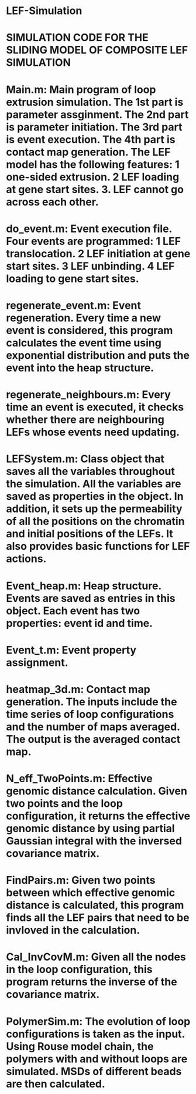 # LEF-Simulation

# SIMULATION CODE FOR THE SLIDING MODEL OF COMPOSITE LEF SIMULATION

# Main.m: Main program of loop extrusion simulation. The 1st part is parameter assginment. The 2nd part is parameter initiation. The 3rd part is event execution. The 4th part is contact map generation. The LEF model has the following features: 1 one-sided extrusion. 2 LEF loading at gene start sites. 3. LEF cannot go across each other.

# do_event.m: Event execution file. Four events are programmed: 1 LEF translocation. 2 LEF initiation at gene start sites. 3 LEF unbinding. 4 LEF loading to gene start sites.

# regenerate_event.m: Event regeneration. Every time a new event is considered, this program calculates the event time using exponential distribution and puts the event into the heap structure.

# regenerate_neighbours.m: Every time an event is executed, it checks whether there are neighbouring LEFs whose events need updating.

# LEFSystem.m: Class object that saves all the variables throughout the simulation. All the variables are saved as properties in the object. In addition, it sets up the permeability of all the positions on the chromatin and initial positions of the LEFs. It also provides basic functions for LEF actions.

# Event_heap.m: Heap structure. Events are saved as entries in this object. Each event has two properties: event id and time.

# Event_t.m: Event property assignment.

# heatmap_3d.m: Contact map generation. The inputs include the time series of loop configurations and the number of maps averaged. The output is the averaged contact map.

# N_eff_TwoPoints.m: Effective genomic distance calculation. Given two points and the loop configuration, it returns the effective genomic distance by using partial Gaussian integral with the inversed covariance matrix.

# FindPairs.m: Given two points between which effective genomic distance is calculated, this program finds all the LEF pairs that need to be invloved in the calculation.

# Cal_InvCovM.m: Given all the nodes in the loop configuration, this program returns the inverse of the covariance matrix.

# PolymerSim.m: The evolution of loop configurations is taken as the input. Using Rouse model chain, the polymers with and without loops are simulated. MSDs of different beads are then calculated.
